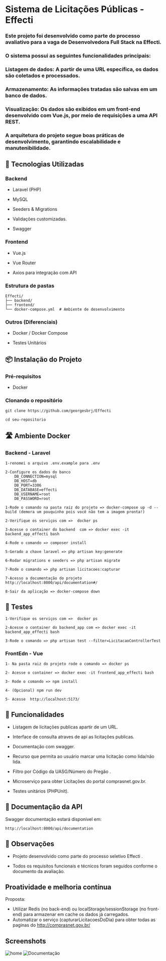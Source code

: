 # Sistema de Licitações Públicas - Effecti 

### Este projeto foi desenvolvido como parte do processo avaliativo para a vaga de Desenvolvedora Full Stack na Effecti.
### O sistema possui as seguintes funcionalidades principais:
### Listagem de dados: A partir de uma URL específica, os dados são coletados e processados.
### Armazenamento: As informações tratadas são salvas em um banco de dados.
### Visualização: Os dados são exibidos em um front-end desenvolvido com Vue.js, por meio de requisições a uma API REST.
### A arquitetura do projeto segue boas práticas de desenvolvimento, garantindo escalabilidade e manutenibilidade.


## 🚀 Tecnologias Utilizadas

### Backend

- Laravel (PHP)

- MySQL

- Seeders & Migrations

- Validações customizadas.

- Swagger 

### Frontend

- Vue.js

- Vue Router 

- Axios para integração com API


### Estrutura de pastas 
```
Effecti/
├── backend/    
├── frontend/
└── docker-compose.yml  # Ambiente de desenvolvimento
```


### Outros (Diferenciais)

- Docker / Docker Compose 

- Testes Unitários 


## 📦 Instalação do Projeto 


### Pré-requisitos

- Docker 


### Clonando o repositório

```
git clone https://github.com/georgesbrj/Effecti

cd seu-repositorio
```

## 🛣 Ambiente Docker 

### Backend - Laravel


```
1-renomei o arquivo .env.example para .env  

2-Configure os dados do banco 
    DB_CONNECTION=mysql
    DB_HOST=db
    DB_PORT=3306
    DB_DATABASE=effecti
    DB_USERNAME=root
    DB_PASSWORD=root

1-Rode o comando na pasta raiz do projeto => docker-compose up -d --build (demora um pouquinho pois você não tem a imagem pronta!)

2-Verifique os serviços com =>  docker ps 

3-Acesse o container do backend  com => docker exec -it backend_app_effecti bash

4-Rode o comando => composer install 

5-Gerado a chave laravel => php artisan key:generate

6-Rodar migrations e seeders => php artisan migrate  

7-Rode o comando => php artisan licitacoes:capturar 

7-Acesso a documentação do projeto http://localhost:8000/api/documentation#/

8-Sair da aplicação => docker-compose down 
```

## 🧪 Testes  
```
1-Verifique os serviços com =>  docker ps 

2-Acesse o container do backend_app com => docker exec -it backend_app_effecti bash

3-Rode o comando => php artisan test --filter=LicitacaoControllerTest
```

### FrontEdn - Vue
```
1- Na pasta raiz do projeto rode o comando => docker ps 

2- Acesse o container => docker exec -it frontend_app_effecti bash

3- Rode o comando => npm install

4- (Opcional) npm run dev

5- Acesse  http://localhost:5173/
``` 

## 🧩 Funcionalidades

- Listagem de licitações publicas apartir de um URL.

- Interface de consulta atraves de api as licitações publicas.

- Documentação com swagger. 

- Recurso que permita ao usuário marcar uma licitação como lida/não lida.

- Filtro por Código da UASG/Número do Pregão .

- Microserviço para obter Licitações do portal comprasnet.gov.br.

- Testes unitários (PHPUnit).

## 📁 Documentação da API 

Swagger documentação estará disponível em:
```
http://localhost:8000/api/documentation
```

## 📌 Observações

- Projeto desenvolvido como parte do processo seletivo Effecti .

- Todos os requisitos funcionais e técnicos foram seguidos conforme o documento da avaliação.

## Proatividade e melhoria contínua
 Proposta:
- Utilizar Redis (no back-end) ou localStorage/sessionStorage (no front-end) para armazenar em cache os dados já carregados.
- Automatizar o serviço (capturarLicitacoesDoDia) para obter todas as paginas do http://comprasnet.gov.br/


## Screenshots
 
![home](https://raw.githubusercontent.com/georgesbrj/Effecti/master/backend/public/images/home.png)
![Documentação](https://raw.githubusercontent.com/georgesbrj/Effecti/master/backend/public/images/documentation.png)
 